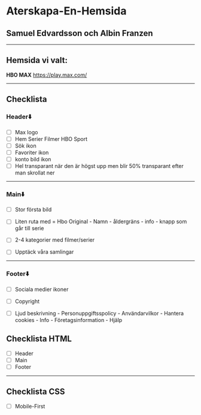 # Aterskapa-En-Hemsida
## Samuel Edvardsson och Albin Franzen
---
## Hemsida vi valt:
**HBO MAX**
https://play.max.com/

---
## Checklista
### Header⬇️
- [ ] Max logo
- [ ] Hem Serier Filmer HBO Sport
- [ ] Sök ikon
- [ ] Favoriter ikon
- [ ] konto bild ikon
- [ ] Hel transparant när den är högst upp men blir 50% transparant efter man skrollat ner
---
### Main⬇️
- [ ] Stor första bild
- [ ] Liten ruta med = Hbo Original - Namn - åldergräns - info - knapp som går till serie

- [ ] 2-4 kategorier med filmer/serier
- [ ] Upptäck våra samlingar
---
### Footer⬇️
- [ ] Sociala medier ikoner
- [ ] Copyright
- [ ] Ljud beskrivning - Personuppgiftsspolicy - Användarvilkor - Hantera cookies - Info - Företagsinformation - Hjälp


## Checklista HTML
- [ ] Header
- [ ] Main
- [ ] Footer
---
## Checklista CSS
- [ ] Mobile-First 